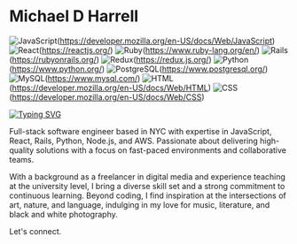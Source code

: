 # Michael D Harrell

![JavaScript](https://img.shields.io/badge/JavaScript-F7DF1E?logo=javascript&logoColor=black&style=flat)(https://developer.mozilla.org/en-US/docs/Web/JavaScript)
![React](https://img.shields.io/badge/React-F7DF1E?logo=react&logoColor=black&style=flat&color=blue)(https://reactjs.org/)
![Ruby](https://img.shields.io/badge/Ruby-CC342D?style=flat&logo=ruby&logoColor=black)(https://www.ruby-lang.org/en/)
![Rails](https://img.shields.io/badge/Rails-CC342D?style=flat&logo=rubyonrails&logoColor=black)(https://rubyonrails.org/)
![Redux](https://img.shields.io/badge/Redux-764BC?logo=redux&logoColor=black&style=flat)(https://redux.js.org/)
![Python](https://img.shields.io/badge/Python-F7DF1E?logo=python&logoColor=black&style=flat&color=yellowgreen)(https://www.python.org/)
![PostgreSQL](https://img.shields.io/badge/PostgreSQL-4169E1?logo=postgresql&logoColor=white&style=flat)(https://www.postgresql.org/)
![MySQL](https://img.shields.io/badge/MySQL-1572B6?logo=mysql&logoColor=black&style=flat)(https://www.mysql.com/)
![HTML](https://img.shields.io/badge/HTML-E34F26?logo=html5&logoColor=black&style=flat)(https://developer.mozilla.org/en-US/docs/Web/HTML)
![CSS](https://img.shields.io/badge/CSS-1572B6?logo=css3&logoColor=black&style=flat)(https://developer.mozilla.org/en-US/docs/Web/CSS)



[![Typing SVG](https://readme-typing-svg.demolab.com?font=Fira+Code&duration=700&pause=500&color=F7581D&vCenter=true&random=true&width=435&lines=edtech;languagehead;web+developer;software+engineer;musician;app+developer;cybersecurity;writer;edtech;education;literature)](https://git.io/typing-svg)
 
<!-- <img src="./icons/javascript-original.svg" width="48">
<img src="./icons/ruby-plain.svg" width="48">
<img src="./icons/rails-plain.svg" width="48">
<img src="./icons/react-original.svg" width="48">
<img src="./icons/redux-original.svg" width="48">

<img src="./icons/python-original.svg" width="48">
<img src="./icons/amazonwebservices-original.svg" width="48">
<img src="./icons/photoshop-plain.svg" width="48">
<img src="./icons/css3-original.svg" width="48">
<img src="./icons/html5-original.svg" width="48"> -->

Full-stack software engineer based in NYC with expertise in JavaScript, React, Rails, Python, Node.js, and AWS. Passionate about delivering high-quality solutions with a focus on fast-paced environments and collaborative teams.

With a background as a freelancer in digital media and experience teaching at the university level, I bring a diverse skill set and a strong commitment to continuous learning. Beyond coding, I find inspiration at the intersections of art, nature, and language, indulging in my love for music, literature, and black and white photography.

Let's connect.



<!-- 
[![Top Langs](https://github-readme-stats.vercel.app/api/top-langs/?username=mikahado&layout=compact)](https://github.com/samchappel/github-readme-stats) -->



